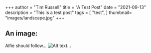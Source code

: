 +++
author = "Tim Russell"
title = "A Test Post"
date = "2021-09-13"
description = "This is a test post"
tags = [
    "test",
]
thumbnail= "images/landscape.jpg"
+++
## An image:

Alfie should follow...
![Alt text...](/images/test.jpg)
